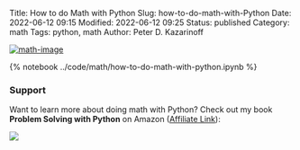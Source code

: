 Title: How to do Math with Python
Slug: how-to-do-math-with-Python
Date: 2022-06-12 09:15
Modified: 2022-06-12 09:25
Status: published
Category: math
Tags: python, math
Author: Peter D. Kazarinoff

[![math-image]({static}/posts/math/images/math-image.png)]({filename}/posts/math/how-to-do-math-with-python.md)

{% notebook ../code/math/how-to-do-math-with-python.ipynb %}

### Support

Want to learn more about doing math with Python? Check out my book **Problem Solving with Python** on Amazon ([Affiliate Link](https://www.amazon.com/gp/product/1693405415/ref=as_li_tl?ie=UTF8&camp=1789&creative=9325&creativeASIN=1693405415&linkCode=as2&tag=peterkazarino-20&linkId=5bae1c66b2fc4f944a352f8826f819d1)):

<a target="_blank"  href="https://www.amazon.com/gp/product/1693405415/ref=as_li_tl?ie=UTF8&camp=1789&creative=9325&creativeASIN=1693405415&linkCode=as2&tag=peterkazarino-20&linkId=14354dd726a3531e49b53451b9af1f80"><img border="0" src="//ws-na.amazon-adsystem.com/widgets/q?_encoding=UTF8&MarketPlace=US&ASIN=1693405415&ServiceVersion=20070822&ID=AsinImage&WS=1&Format=_SL250_&tag=peterkazarino-20" ></a>
